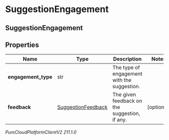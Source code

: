 # SuggestionEngagement

## SuggestionEngagement

## Properties

|Name | Type | Description | Notes|
|------------ | ------------- | ------------- | -------------|
| **engagement_type** | str | The type of engagement with the suggestion. | |
| **feedback** | [SuggestionFeedback](SuggestionFeedback) | The given feedback on the suggestion, if any. | [optional] |



_PureCloudPlatformClientV2 211.1.0_
